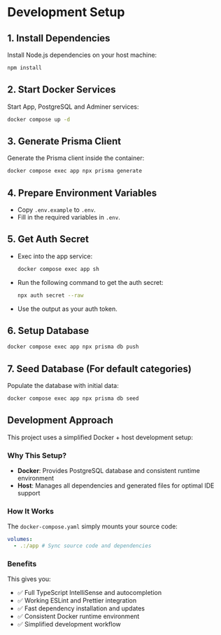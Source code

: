 # Development Setup

## 1. Install Dependencies

Install Node.js dependencies on your host machine:

```sh
npm install
```

## 2. Start Docker Services

Start App, PostgreSQL and Adminer services:

```sh
docker compose up -d
```

## 3. Generate Prisma Client

Generate the Prisma client inside the container:

```sh
docker compose exec app npx prisma generate
```

## 4. Prepare Environment Variables

- Copy `.env.example` to `.env`.
- Fill in the required variables in `.env`.

## 5. Get Auth Secret

- Exec into the app service:
  ```sh
  docker compose exec app sh
  ```
- Run the following command to get the auth secret:
  ```sh
  npx auth secret --raw
  ```
- Use the output as your auth token.

## 6. Setup Database

```sh
docker compose exec app npx prisma db push
```

## 7. Seed Database (For default categories)

Populate the database with initial data:

```sh
docker compose exec app npx prisma db seed
```

## Development Approach

This project uses a simplified Docker + host development setup:

### Why This Setup?

- **Docker**: Provides PostgreSQL database and consistent runtime environment
- **Host**: Manages all dependencies and generated files for optimal IDE support

### How It Works

The `docker-compose.yaml` simply mounts your source code:

```yaml
volumes:
  - .:/app # Sync source code and dependencies
```

### Benefits

This gives you:

- ✅ Full TypeScript IntelliSense and autocompletion
- ✅ Working ESLint and Prettier integration
- ✅ Fast dependency installation and updates
- ✅ Consistent Docker runtime environment
- ✅ Simplified development workflow
